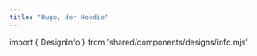 ```yaml
---
title: "Hugo, der Hoodie"
---
```


import { DesignInfo } from 'shared/components/designs/info.mjs'

<DesignInfo design='hugo' docs />

